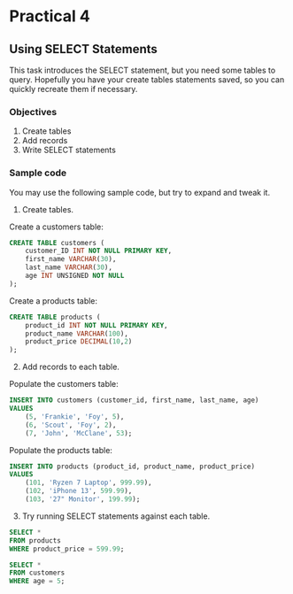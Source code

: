 # Practical 4
## Using SELECT Statements

This task introduces the SELECT statement, but you need some tables to query. Hopefully you have your create tables statements saved, so you can quickly recreate them if necessary.

### Objectives 

1. Create tables
2. Add records
3. Write SELECT statements

### Sample code

You may use the following sample code, but try to expand and tweak it.

1. Create tables. 

Create a customers table:

```sql
CREATE TABLE customers (
	customer_ID INT NOT NULL PRIMARY KEY,
	first_name VARCHAR(30),
	last_name VARCHAR(30),
	age INT UNSIGNED NOT NULL
);
```
Create a products table:

```sql
CREATE TABLE products (
    product_id INT NOT NULL PRIMARY KEY,
    product_name VARCHAR(100),
    product_price DECIMAL(10,2)
);
```

2. Add records to each table.

Populate the customers table:

```sql
INSERT INTO customers (customer_id, first_name, last_name, age)
VALUES
    (5, 'Frankie', 'Foy', 5),
	(6, 'Scout', 'Foy', 2),
	(7, 'John', 'McClane', 53);
```

Populate the products table:

```sql
INSERT INTO products (product_id, product_name, product_price)
VALUES
    (101, 'Ryzen 7 Laptop', 999.99),
    (102, 'iPhone 13', 599.99),
	(103, '27" Monitor', 199.99);
```

3. Try running SELECT statements against each table.

```sql
SELECT * 
FROM products
WHERE product_price = 599.99;
```

```sql
SELECT * 
FROM customers
WHERE age = 5;
```
